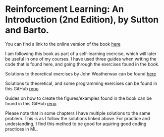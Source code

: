 # Reinforcement Learning: An Introduction (2nd Edition), by Sutton and Barto.

You can find a link to the online version of the book [here](http://incompleteideas.net/book/RLbook2020.pdf)

I am following this book as part of a self-learning exercise, which will later be useful in one of my courses. I have used three guides when writing the code that is found here, and going through the exercises found in the book.

Solutions to theoretical exercises by John Weatherwax can be found [here](http://fumblog.um.ac.ir/gallery/839/weatherwax_sutton_solutions_manual.pdf)

Solutions to theoretical, and some programming exercises can be found in this GitHub [repo](https://github.com/LyWangPX/Reinforcement-Learning-2nd-Edition-by-Sutton-Exercise-Solutions)

Guides on how to create the figures/examples found in the book can be found in this GitHub [repo](https://github.com/ShangtongZhang/reinforcement-learning-an-introduction)

Please note that in some chapters I have multiple solutions to the same problem. This is as I follow the solutions linked above. For practice and undestanding, I find this method to be good for aquiring good coding practices in ML.
